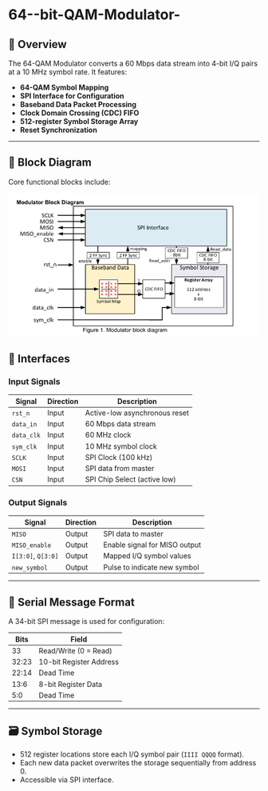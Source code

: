 ﻿# 64--bit-QAM-Modulator-
## 📡 Overview

The 64-QAM Modulator converts a 60 Mbps data stream into 4-bit I/Q pairs at a 10 MHz symbol rate. It features:

- **64-QAM Symbol Mapping**
- **SPI Interface for Configuration**
- **Baseband Data Packet Processing**
- **Clock Domain Crossing (CDC) FIFO**
- **512-register Symbol Storage Array**
- **Reset Synchronization**

---

## 📐 Block Diagram

Core functional blocks include:

![64-QAM Block Diagram](block_diagram.png)

## 🔌 Interfaces

### Input Signals

| Signal       | Direction | Description                            |
|--------------|-----------|----------------------------------------|
| `rst_n`      | Input     | Active-low asynchronous reset          |
| `data_in`    | Input     | 60 Mbps data stream                    |
| `data_clk`   | Input     | 60 MHz clock                           |
| `sym_clk`    | Input     | 10 MHz symbol clock                    |
| `SCLK`       | Input     | SPI Clock (100 kHz)                    |
| `MOSI`       | Input     | SPI data from master                   |
| `CSN`        | Input     | SPI Chip Select (active low)          |

### Output Signals

| Signal         | Direction | Description                    |
|----------------|-----------|--------------------------------|
| `MISO`         | Output    | SPI data to master             |
| `MISO_enable`  | Output    | Enable signal for MISO output  |
| `I[3:0]`, `Q[3:0]` | Output | Mapped I/Q symbol values       |
| `new_symbol`   | Output    | Pulse to indicate new symbol   |

---

## 🧮 Serial Message Format

A 34-bit SPI message is used for configuration:

| Bits      | Field                  |
|-----------|------------------------|
| 33        | Read/Write (0 = Read)  |
| 32:23     | 10-bit Register Address|
| 22:14     | Dead Time              |
| 13:6      | 8-bit Register Data    |
| 5:0       | Dead Time              |

---

## 🗃 Symbol Storage

- 512 register locations store each I/Q symbol pair (`IIII QQQQ` format).
- Each new data packet overwrites the storage sequentially from address 0.
- Accessible via SPI interface.
